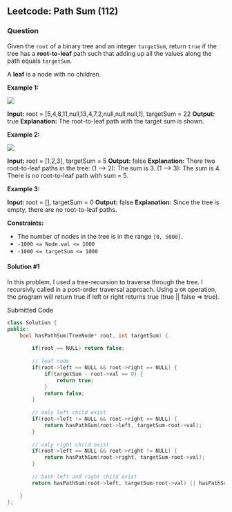 
  
## Leetcode: Path Sum (112)

### Question

Given the  `root`  of a binary tree and an integer  `targetSum`, return  `true`  if the tree has a  **root-to-leaf**  path such that adding up all the values along the path equals  `targetSum`.

A  **leaf**  is a node with no children.

**Example 1:**

![](https://assets.leetcode.com/uploads/2021/01/18/pathsum1.jpg)

**Input:** root = [5,4,8,11,null,13,4,7,2,null,null,null,1], targetSum = 22
**Output:** true
**Explanation:** The root-to-leaf path with the target sum is shown.

**Example 2:**

![](https://assets.leetcode.com/uploads/2021/01/18/pathsum2.jpg)

**Input:** root = [1,2,3], targetSum = 5
**Output:** false
**Explanation:** There two root-to-leaf paths in the tree:
(1 --> 2): The sum is 3.
(1 --> 3): The sum is 4.
There is no root-to-leaf path with sum = 5.

**Example 3:**

**Input:** root = [], targetSum = 0
**Output:** false
**Explanation:** Since the tree is empty, there are no root-to-leaf paths.

**Constraints:**

-   The number of nodes in the tree is in the range  `[0, 5000]`.
-   `-1000 <= Node.val <= 1000`
-   `-1000 <= targetSum <= 1000`

#### Solution #1

In this problem, I used a tree-recursion to traverse through the tree. I recursivly called in a post-order traversal approach. Using a `OR` operation, the program will return true if left or right returns true (true || false => true).

Submitted Code

``` cpp
class Solution {
public:
    bool hasPathSum(TreeNode* root, int targetSum) {
        
        if(root == NULL) return false;
        
        // leaf node
        if(root->left == NULL && root->right == NULL) {
            if(targetSum - root->val == 0) {
                return true;
            }
            return false;
        }
        
        // only left child exist
        if(root->left != NULL && root->right == NULL) {
            return hasPathSum(root->left, targetSum-root->val);
        }
        
        // only right child exist
        if(root->left == NULL && root->right != NULL) {
            return hasPathSum(root->right, targetSum-root->val);
        }
        
        // both left and right child exist
        return hasPathSum(root->left, targetSum-root->val) || hasPathSum(root->right, targetSum-root->val);
        
    }
};
```

